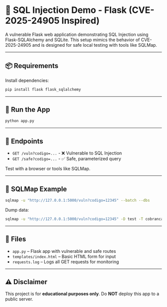 # 💉 SQL Injection Demo - Flask (CVE-2025-24905 Inspired)

A vulnerable Flask web application demonstrating SQL Injection using Flask-SQLAlchemy and SQLite.
This setup mimics the behavior of CVE-2025-24905 and is designed for safe local testing with tools like SQLMap.

---

## 📦 Requirements

Install dependencies:

```bash
pip install flask flask_sqlalchemy
```

---

## 🚀 Run the App

```bash
python app.py
```

---

## 🧪 Endpoints

- `GET /vuln?codigo=...` - ❌ Vulnerable to SQL Injection
- `GET /safe?codigo=...` - ✅ Safe, parameterized query

Test with a browser or tools like SQLMap.

---

## 🧰 SQLMap Example

```bash
sqlmap -u "http://127.0.0.1:5000/vuln?codigo=12345" --batch --dbs
```

Dump data:

```bash
sqlmap -u "http://127.0.0.1:5000/vuln?codigo=12345" -D test -T cobrancas --dump
```

---

## 📁 Files

- `app.py` – Flask app with vulnerable and safe routes
- `templates/index.html` – Basic HTML form for input
- `requests.log` – Logs all GET requests for monitoring

---

## ⚠️ Disclaimer

This project is for **educational purposes only**. Do **NOT** deploy this app to a public server.